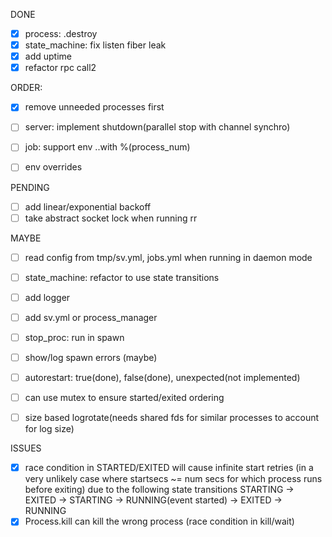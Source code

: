 DONE
- [x] process: .destroy
- [x] state_machine: fix listen fiber leak
- [x] add uptime
- [x] refactor rpc call2

ORDER:
- [x] remove unneeded processes first
- [ ] server: implement shutdown(parallel stop with channel synchro)
- [ ] job: support env ..with %(process_num)
- [ ] env overrides


PENDING
- [ ] add linear/exponential backoff
- [ ] take abstract socket lock when running rr

MAYBE
- [ ] read config from tmp/sv.yml, jobs.yml when running in daemon mode
- [ ] state_machine: refactor to use state transitions
- [ ] add logger
- [ ] add sv.yml or process_manager
- [ ] stop_proc: run in spawn

- [ ] show/log spawn errors (maybe)
- [ ] autorestart: true(done), false(done), unexpected(not implemented)
- [ ] can use mutex to ensure started/exited ordering
- [ ] size based logrotate(needs shared fds for similar processes to account for log size)

ISSUES
- [x] race condition in STARTED/EXITED will cause infinite start retries (in a very unlikely case where startsecs ~= num secs for which process runs before exiting)
    due to the following state transitions
    STARTING -> EXITED -> STARTING -> RUNNING(event started) -> EXITED -> RUNNING
- [x] Process.kill can kill the wrong process (race condition in kill/wait)
